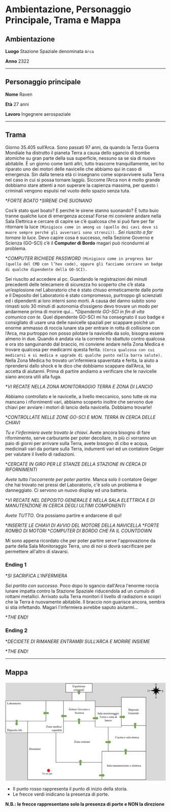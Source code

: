 # Ambientazione, Personaggio Principale, Trama e Mappa

## Ambientazione 
**Luogo** Stazione Spaziale denominata `Arca`

**Anno** 2322

---

## Personaggio principale
**Nome** Raven

**Età** 27 anni

**Lavoro** Ingegnere aerospaziale

---

## Trama

Giorno 35.405 sull’Arca. Sono passati 97 anni, da quando la Terza Guerra Mondiale ha distrutto il pianeta Terra a causa dello sgancio di bombe atomiche su gran parte della sua superficie, nessuno sa se sia di nuovo abitabile. È un giorno come tanti altri, tutto trascorre tranquillamente, ieri ho riparato uno dei motori delle navicelle che abbiamo qui in caso di emergenza. Sin dalla tenera età ci insegnano come sopravvivere sulla Terra nel caso in cui si possa tornare laggiù. Siccome l’Arca non è molto grande dobbiamo stare attenti a non superare la capienza massima, per questo i criminali vengono espulsi nel vuoto dello spazio senza tuta.

**FORTE BOATO* **SIRENE CHE SUONANO*

Cos’è stato quel boato? E perché le sirene stanno suonando? È tutto buio tranne qualche luce di emergenza accesa! Forse mi conviene andare nella Sala Elettrica e cercare di capire se c’è qualcosa che si può fare per far ritornare la luce `(Minigioco come in among us (quello dei cavi dove si muore sempre perché gli avversari sono stronzi)).` _Sei riuscito a far tornare la luce_. Devo capire cosa è successo, nella Sezione Governo e Scienza (GO-SCI) c’è il **Computer di Bordo** magari può ricondurmi al problema. 

**COMPUTER RICHIEDE PASSWORD* `(Minigioco come in progress bar (quello del CMD con l’hex code), oppure gli facciamo cercare un badge di qualche dipendente della GO-SCI).`

Sei riuscito ad accedere al pc. Guardando le registrazioni dei minuti precedenti delle telecamere di sicurezza ho scoperto che c’è stata un’esplosione nel Laboratorio che è stato chiuso ermeticamente dalle porte e il Deposito del Laboratorio è stato compromesso, purtroppo gli scienziati ed i dipendenti ai loro interni sono morti. A causa del danno subito sono rimasti solo 30 minuti di autonomia d’ossigeno devo trovare un modo per andarmene prima di morire qui... **Dipendente GO-SCI in fin di vita comunica con te.* Quel dipendente GO-SCI mi ha consegnato il suo badge e consigliato di usare una delle navicelle spaziali per scappare poiché un enorme ammasso di roccia lunare sta per entrare in rotta di collisione con l’Arca, ma purtroppo non posso pilotare la navicella da solo, bisogna essere almeno in due. Quando è andata via la corrente ho sbattuto contro qualcosa e ora sto sanguinando dal braccio, mi conviene andare nella Zona Medica e trovare qualcosa per medicarmi questa ferita. `(Cerca qualcosa con cui medicarsi e si medica e upgrade di qualche punto nella barra salute).` Nella Zona Medica ho trovato un'infermiera spaventata e ferita, la aiuto a riprendersi dallo shock e le dico che dobbiamo scappare dall’Arca, lei accetta di aiutarmi. Prima di partire andiamo a verificare che le navicelle siano ancora utili alla fuga. 

**VI RECATE NELLA ZONA MONITORAGGIO TERRA E ZONA DI LANCIO*

Abbiamo controllato e le navicelle, a livello meccanico, sono tutte ok ma mancano i rifornimenti vari, abbiamo scoperto inoltre che servono due chiavi per avviare i motori di lancio della navicella. Dobbiamo trovarle!

**CONTROLLATE NELLE ZONE GO-SCI E MON. TERRA IN CERCA DELLE CHIAVI*

_Tu e l’infermiera avete trovato le chiavi_. Avete ancora bisogno di fare rifornimento, serve carburante per poter decollare, in più ci vorranno un paio di giorni per arrivare sulla Terra, avete bisogno di cibo e acqua, medicinali vari da portare sulla Terra, indumenti vari ed un contatore Geiger per valutare il livello di radiazioni.

**CERCATE IN GIRO PER LE STANZE DELLA STAZIONE IN CERCA DI RIFORNIMENTI*

_Avete tutto l'occorrente per poter partire_. Manca solo il contatore Geiger che hai trovato nei pressi del Laboratorio, c'è solo un problema è danneggiato. Ci servono un nuovo display ed una batteria.

**VI RECATE NEL DEPOSITO GENERALE E NELLA SALA ELETTRICA E DI MANUTENZIONE IN CERCA DEGLI ULTIMI COMPONENTI*

_Avete TUTTO_. Ora possiamo partire e andarcene di qui!

**INSERITE LE CHIAVI DI AVVIO DEL MOTORE DELLA NAVICELLA* **FORTE ROMBO DI MOTORI* **COMPUTER DI BORDO CHE FA IL COUNTDOWN*

Mi sono appena ricordato che per poter partire serve l'approvazione da parte della Sala Monitoraggio Terra, uno di noi si dovrà sacrificare per permettere all'altro di slavarsi.

### Ending 1

**SI SACRIFICA L'INFERMIERA*

_Sei partito con successo_. Poco dopo lo sgancio dall'Arca l'enorme roccia lunare impatta contro la Stazione Spaziale riducendola ad un cumulo di rottami metallici.
Arrivato sulla Terra monitori il livello di radiazioni e scopri che la Terra è nuovamente abitabile.
Il braccio non guarisce ancora, sembra si stia infettando. Magari l'infermiera avrebbe saputo aiutarmi...

**THE END!*

### Ending 2

**DECIDETE DI RIMANERE ENTRAMBI SULL'ARCA E MORIRE INSIEME*

**THE END!*

---

## Mappa

![mappa](./img/adv_map.png)

- Il punto rosso rappresenta il punto di inizio della storia.
- Le frecce verdi inidicano la presenza di porte.

**N.B.: le frecce rappresentano solo la presenza di porte e NON la direzione**